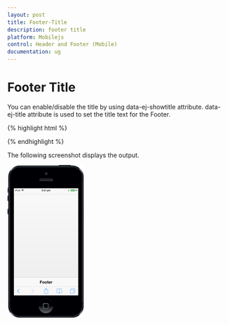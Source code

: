 ```yaml
---
layout: post
title: Footer-Title
description: footer title
platform: Mobilejs
control: Header and Footer (Mobile)
documentation: ug
---
```


# Footer Title

You can enable/disable the title by using data-ej-showtitle attribute. data-ej-title attribute is used to set the title text for the Footer.

{% highlight html %}



<div id="footer_sample" data-role="ejmfooter" data-ej-showtitle=true data-ej-title="Footer"></div>



{% endhighlight %}

The following screenshot displays the output.

![](Footer-Title_images/Footer-Title_img1.png)





